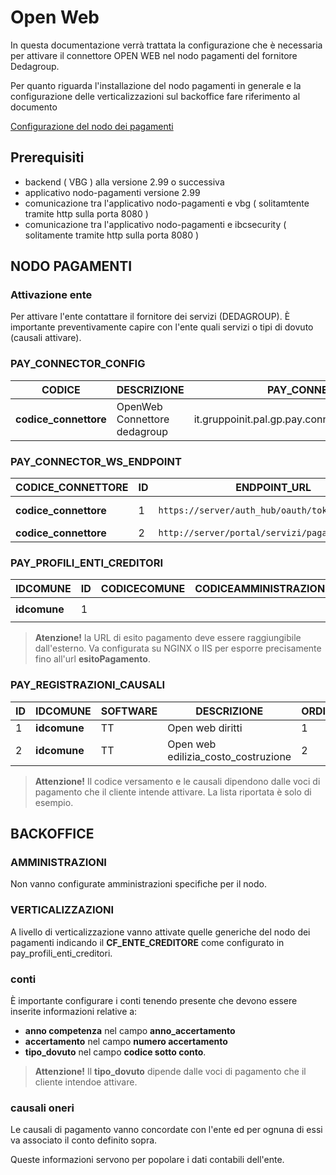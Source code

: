 # Open Web

In questa documentazione verrà trattata la configurazione che è necessaria per attivare il connettore OPEN WEB nel nodo pagamenti del fornitore Dedagroup.

Per quanto riguarda l'installazione del nodo pagamenti in generale e la configurazione delle verticalizzazioni sul backoffice fare riferimento al documento

[Configurazione del nodo dei pagamenti](./configurazione-nodo-pagamenti.md)

## Prerequisiti

- backend ( VBG ) alla versione 2.99 o successiva
- applicativo nodo-pagamenti versione 2.99
- comunicazione tra l'applicativo nodo-pagamenti e vbg ( solitamtente tramite http sulla porta 8080 )
- comunicazione tra l'applicativo nodo-pagamenti e ibcsecurity ( solitamente tramite http sulla porta 8080 )

## NODO PAGAMENTI

### Attivazione ente

Per attivare l'ente contattare il fornitore dei servizi (DEDAGROUP). È importante preventivamente capire con l'ente quali servizi o tipi di dovuto (causali attivare).

### PAY_CONNECTOR_CONFIG

CODICE|DESCRIZIONE|PAY_CONNECTOR_JAVA_CLASS|WS_URL|WS_USR|WS_PWD|WS_TIMEOUT|URL_PORTALE_PAGAMENTI|PWD_PORTALE_PAGAMENTI|IN_WS_TIMEOUT|IN_WS_PWD|IN_WS_USR|FK_WS_CARICAMENTO|FK_WS_ANNULLAMENTO|FK_WS_VERIFICA|FK_WS_ATTIVA_SESSIONE|FK_WS_AVVISO|FK_WS_NOTIFICA|FK_WS_SECURITY|APPLICATION_CODE|FK_WS_FATTURA|FK_WS_RICEVUTA|FK_WS_IUV
---|---|---|---|---|---|---|---|---|---|---|---|---|---|---|---|---|---|---|---|---|---|---
**codice_connettore**|OpenWeb Connettore dedagroup|it.gruppoinit.pal.gp.pay.connector.openweb.OpenWebConnector||||||||||2|2|2|2|2||1||||

### PAY_CONNECTOR_WS_ENDPOINT

CODICE_CONNETTORE|ID|ENDPOINT_URL|UTENTE|PASSWORD|TIMEOUT|DESCRIZIONE|QUARTZ_SCHEDULE|FLAG_SOLO_SCHEDULATO|MAX_CHIAMATE|FLAG_SPEGNI_SCHEDULER
---|---|---|---|---|---|---|---|---|---|---
**codice_connettore**|1|`https://server/auth_hub/oauth/token`|**USERNAME TOKEN**|**PASSWORD TOKEN**|20000|||0||0
**codice_connettore**|2|`http://server/portal/servizi/pagamenti/ws/10/`|||30000|||0||0

### PAY_PROFILI_ENTI_CREDITORI

IDCOMUNE|ID|CODICECOMUNE|CODICEAMMINISTRAZIONE|SOFTWARE|CBILL|CC_POSTALE|CF_CODICE_PROFILO|CODICE_CONNETTORE|FK_CUSALE_REG_DEFAULT|ID_APP_PSP|CF_CODICE_PROFILO_PSP|URL_ESITO_PAGAMENTO|URL_ANNULLAMENTO_PAGAMENTO|CODICE_SEGREGAZIONE|APPLICATION_CODE|CF_ENTE_QRCODE_PAGOPA
---|---|---|---|---|---|---|---|---|---|---|---|---|---|---|---|---
**idcomune**|1|||TT|||**codice_connettore**|**codice_connettore**|1|||`https://server_publico_cliente/nodo-pagamenti/esitoSessionePagamento/**codice_connettore**`||||

> **Atenzione!** la URL di esito pagamento deve essere raggiungibile dall'esterno.
Va configurata su NGINX o IIS per esporre precisamente fino all'url **esitoPagamento**.

### PAY_REGISTRAZIONI_CAUSALI

ID|IDCOMUNE|SOFTWARE|DESCRIZIONE|ORDINE|CODICE_VERSAMENTO|PARAMETRI
---|---|---|---|---|---|---
1|**idcomune**|TT|Open web diritti|1|**diritti**|
2|**idcomune**|TT|Open web edilizia_costo_costruzione|2|**edilizia_costo_costruzione**|

> **Attenzione!** Il codice versamento e le causali dipendono dalle voci di pagamento che il cliente intende attivare. La lista riportata è solo di esempio.

## BACKOFFICE

### AMMINISTRAZIONI

Non vanno configurate amministrazioni specifiche per il nodo.

### VERTICALIZZAZIONI

A livello di verticalizzazione vanno attivate quelle generiche del nodo dei pagamenti indicando il **CF_ENTE_CREDITORE** come configurato in pay_profili_enti_creditori.

### conti

È importante configurare i conti tenendo presente che devono essere inserite informazioni relative a:

- **anno competenza** nel campo **anno_accertamento** 
- **accertamento** nel campo **numero accertamento**
- **tipo_dovuto** nel campo **codice sotto conto**.

> **Attenzione!** Il **tipo_dovuto** dipende dalle voci di pagamento che il cliente intendoe attivare.

### causali oneri

Le causali di pagamento vanno concordate con l'ente ed per ognuna di essi va associato il conto definito sopra.

Queste informazioni servono per popolare i dati contabili dell'ente.
